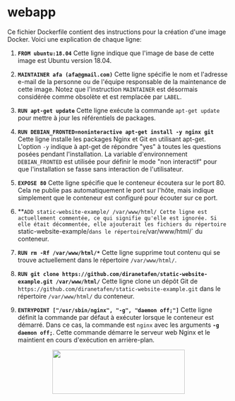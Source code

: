 # webapp

Ce fichier Dockerfile contient des instructions pour la création d'une image Docker. Voici une explication de chaque ligne:

1.  **`FROM ubuntu:18.04`** Cette ligne indique que l'image de base de cette image est Ubuntu version 18.04.
    
2.  **`MAINTAINER afa (afa@gmail.com)`** Cette ligne spécifie le nom et l'adresse e-mail de la personne ou de l'équipe responsable de la maintenance de cette image. Notez que l'instruction `MAINTAINER` est désormais considérée comme obsolète et est remplacée par `LABEL`.
    
3.  **`RUN apt-get update`** Cette ligne exécute la commande `apt-get update` pour mettre à jour les référentiels de packages.
    
4.  **`RUN DEBIAN_FRONTED=noninteractive apt-get install -y nginx git`** Cette ligne installe les packages Nginx et Git en utilisant apt-get. L'option `-y` indique à apt-get de répondre "yes" à toutes les questions posées pendant l'installation. La variable d'environnement `DEBIAN_FRONTED` est utilisée pour définir le mode "non interactif" pour que l'installation se fasse sans interaction de l'utilisateur.
    
5.  **`EXPOSE 80`** Cette ligne spécifie que le conteneur écoutera sur le port 80. Cela ne publie pas automatiquement le port sur l'hôte, mais indique simplement que le conteneur est configuré pour écouter sur ce port.
    
6.  **`ADD static-website-example/ /var/www/html/ Cette ligne est actuellement commentée, ce qui signifie qu'elle est ignorée. Si elle était décommentée, elle ajouterait les fichiers du répertoire `static-website-example/` dans le répertoire `/var/www/html/` du conteneur.
    
7.  **`RUN rm -Rf /var/www/html/*`** Cette ligne supprime tout contenu qui se trouve actuellement dans le répertoire `/var/www/html/`.
    
8.  **`RUN git clone https://github.com/diranetafen/static-website-example.git /var/www/html/`** Cette ligne clone un dépôt Git de `https://github.com/diranetafen/static-website-example.git` dans le répertoire `/var/www/html/` du conteneur.
    
9.  **`ENTRYPOINT ["/usr/sbin/nginx", "-g", "daemon off;"]`** Cette ligne définit la commande par défaut à exécuter lorsque le conteneur est démarré. Dans ce cas, la commande est `nginx` avec les arguments **`-g daemon off;`**. Cette commande démarre le serveur web Nginx et le maintient en cours d'exécution en arrière-plan.

<p align="center">
<img src="https://user-images.githubusercontent.com/40942166/224547004-c71c1274-cc72-44a4-8d7f-4caa5a1c84fc.jpg" width="300" height="100">
</p>

